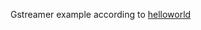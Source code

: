 Gstreamer example according to [helloworld](https://gstreamer.freedesktop.org/documentation/application-development/basics/helloworld.html)